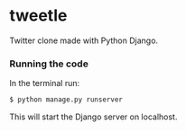 # tweetle
Twitter clone made with Python Django.

### Running the code

In the terminal run:

```bash
$ python manage.py runserver
```

This will start the Django server on localhost.